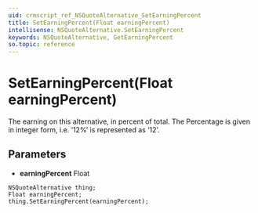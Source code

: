 ```yaml
---
uid: crmscript_ref_NSQuoteAlternative_SetEarningPercent
title: SetEarningPercent(Float earningPercent)
intellisense: NSQuoteAlternative.SetEarningPercent
keywords: NSQuoteAlternative, GetEarningPercent
so.topic: reference
---
```


# SetEarningPercent(Float earningPercent)

The earning on this alternative, in percent of total. The Percentage is given in integer form, i.e. ‘12%’ is represented as ‘12’.

## Parameters

* **earningPercent** Float

```crmscript
NSQuoteAlternative thing;
Float earningPercent;
thing.SetEarningPercent(earningPercent);
```

